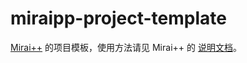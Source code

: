 # miraipp-project-template

[Mirai++](https://github.com/Chlorie/miraipp) 的项目模板，使用方法请见 Mirai++ 的 [说明文档](https://miraipp.readthedocs.io/en/latest/index.html)。